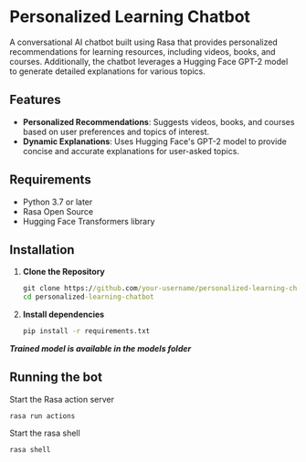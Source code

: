 # Personalized Learning Chatbot

A conversational AI chatbot built using Rasa that provides personalized recommendations for learning resources, including videos, books, and courses. Additionally, the chatbot leverages a Hugging Face GPT-2 model to generate detailed explanations for various topics.

## Features

- **Personalized Recommendations**: Suggests videos, books, and courses based on user preferences and topics of interest.
- **Dynamic Explanations**: Uses Hugging Face's GPT-2 model to provide concise and accurate explanations for user-asked topics.

## Requirements

- Python 3.7 or later
- Rasa Open Source
- Hugging Face Transformers library

## Installation

1. **Clone the Repository**
   ```cmd
   git clone https://github.com/your-username/personalized-learning-chatbot.git
   cd personalized-learning-chatbot

2. **Install dependencies**
   ```cmd
   pip install -r requirements.txt

***Trained model is available in the models folder***
## Running the bot
Start the Rasa action server
```
rasa run actions
```
Start the rasa shell
```
rasa shell
```
